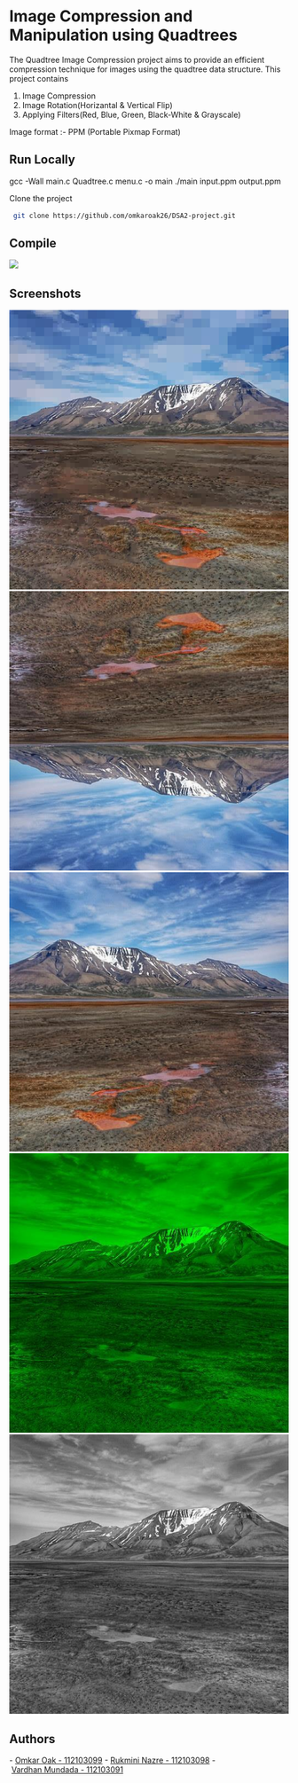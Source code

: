 
# Image Compression and Manipulation using Quadtrees

The Quadtree Image Compression project aims to provide an efficient compression technique for images using the quadtree data structure. This project contains
1. Image Compression
2. Image Rotation(Horizantal & Vertical Flip)
3. Applying Filters(Red, Blue, Green, Black-White & Grayscale)

Image format :- PPM (Portable Pixmap Format)

## Run Locally

gcc -Wall main.c Quadtree.c menu.c -o main
./main input.ppm output.ppm

Clone the project

```bash
 git clone https://github.com/omkaroak26/DSA2-project.git
```



## Compile
![](DSA2-project/screenshots/compile.png)


## Screenshots
![](./screenshots/compress.png)
![](./screenshots/vertical.png)
![](./screenshots/horizantal.png)
![](./screenshots/green.png)
![](./screenshots/black.png)



## Authors

- [Omkar Oak - 112103099](https://github.com/omkaroak26)
- [Rukmini Nazre - 112103098](https://github.com/rukmini-17)
- [Vardhan Mundada - 112103091](https://github.com/Vardhan-Mundada)


